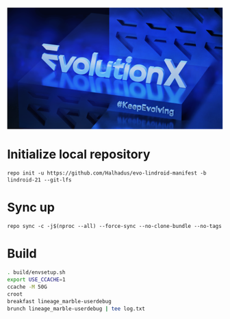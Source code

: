 ![Evolution X](https://github.com/Halhadus/evo-lindroid-manifest/raw/lindroid-21/Banner.png)

# Initialize local repository
```
repo init -u https://github.com/Halhadus/evo-lindroid-manifest -b lindroid-21 --git-lfs
```

# Sync up
```
repo sync -c -j$(nproc --all) --force-sync --no-clone-bundle --no-tags
```

# Build
```bash
. build/envsetup.sh
export USE_CCACHE=1
ccache -M 50G
croot
breakfast lineage_marble-userdebug
brunch lineage_marble-userdebug | tee log.txt
```
